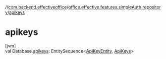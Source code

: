 //[com.backend.effectiveoffice](../../index.md)/[office.effective.features.simpleAuth.repository](index.md)/[apikeys](apikeys.md)

# apikeys

[jvm]\
val Database.[apikeys](apikeys.md): EntitySequence&lt;[ApiKeyEntity](-api-key-entity/index.md), [ApiKeys](-api-keys/index.md)&gt;
